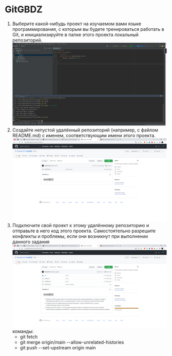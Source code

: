 # GitGBDZ
1. Выберите какой-нибудь проект на изучаемом вами языке программирования, с которым вы будете тренироваться работать в Git, и инициализируйте в папке этого проекта локальный репозиторий.
   ![Задание](scrin/1.png)
2. Создайте непустой удалённый репозиторий (например, с файлом README.md) с именем, соответствующим имени этого проекта.
   ![Задание](scrin/2.png)
3. Подключите свой проект к этому удалённому репозиторию и отправьте в него код этого проекта. Самостоятельно разрешите конфликты и проблемы, если они возникнут при выполнении данного задания
   ![Задание](scrin/3.png)
    команды:
   - git fetch
   - git merge origin/main --allow-unrelated-histories
   - git push --set-upstream origin main

